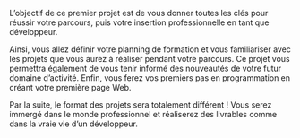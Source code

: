 L’objectif de ce premier projet est de vous donner toutes les clés pour réussir votre parcours, puis votre insertion professionnelle en tant que développeur.

Ainsi, vous allez définir votre planning de formation et vous familiariser avec les projets que vous aurez à réaliser pendant votre parcours. Ce projet vous permettra également de vous tenir informé des nouveautés de votre futur domaine d’activité. Enfin, vous ferez vos premiers pas en programmation en créant votre première page Web.

Par la suite, le format des projets sera totalement différent ! Vous serez immergé dans le monde professionnel et réaliserez des livrables comme dans la vraie vie d’un développeur.
